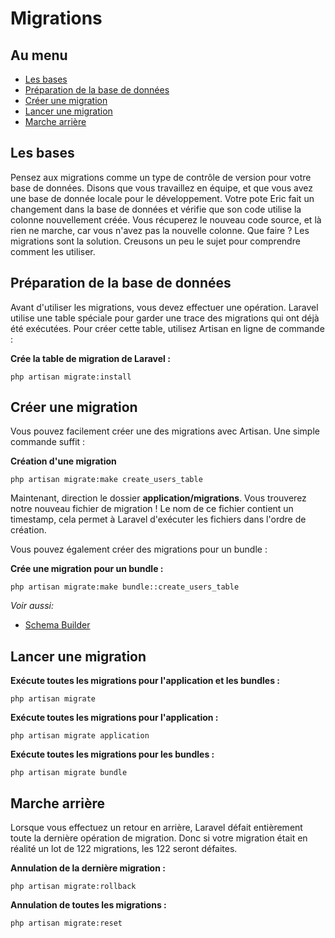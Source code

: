 # Migrations

## Au menu

- [Les bases](#the-basics)
- [Préparation de la base de données](#prepping-your-database)
- [Créer une migration](#creating-migrations)
- [Lancer une migration](#running-migrations)
- [Marche arrière](#rolling-back)

<a name="the-basics"></a>
## Les bases

Pensez aux migrations comme un type de contrôle de version pour votre base de données. Disons que vous travaillez en équipe, et que vous avez une base de donnée locale pour le développement. Votre pote Eric fait un changement dans la base de données et vérifie que son code utilise la colonne nouvellement créée. Vous récuperez le nouveau code source, et là rien ne marche, car vous n'avez pas la nouvelle colonne. Que faire ? Les migrations sont la solution. Creusons un peu le sujet pour comprendre comment les utiliser.

<a name="prepping-your-database"></a>
## Préparation de la base de données

Avant d'utiliser les migrations, vous devez effectuer une opération. Laravel utilise une table spéciale pour garder une trace des migrations qui ont déjà été exécutées. Pour créer cette table, utilisez Artisan en ligne de commande :

**Crée la table de migration de Laravel :**

    php artisan migrate:install

<a name="creating-migrations"></a>
## Créer une migration

Vous pouvez facilement créer une des migrations avec Artisan. Une simple commande suffit :

**Création d'une migration**

    php artisan migrate:make create_users_table

Maintenant, direction le dossier **application/migrations**. Vous trouverez notre nouveau fichier de migration ! Le nom de ce fichier contient un timestamp, cela permet à Laravel d'exécuter les fichiers dans l'ordre de création.

Vous pouvez également créer des migrations pour un bundle : 

**Crée une migration pour un bundle :**

    php artisan migrate:make bundle::create_users_table

*Voir aussi:*

- [Schema Builder](/docs/v3/doc/database/schema)

<a name="running-migrations"></a>
## Lancer une migration

**Exécute toutes les migrations pour l'application et les bundles :**

    php artisan migrate

**Exécute toutes les migrations pour l'application :**

    php artisan migrate application

**Exécute toutes les migrations pour les bundles :**

    php artisan migrate bundle

<a name="rolling-back"></a>
## Marche arrière

Lorsque vous effectuez un retour en arrière, Laravel défait entièrement toute la dernière opération de migration. Donc si votre migration était en réalité un lot de 122 migrations, les 122 seront défaites.

**Annulation de la dernière migration :**

    php artisan migrate:rollback

**Annulation de toutes les migrations :**

    php artisan migrate:reset
